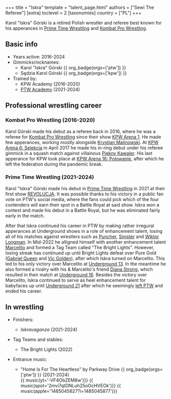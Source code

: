 +++
title = "Iskra"
template = "talent_page.html"
authors = ["Sewi The Referee"]
[extra]
toclevel = 2
[taxonomies]
country = ["PL"]
+++

Karol "Iskra" Górski is a retired Polish wrestler and referee best known for his apperances in [Prime Time Wrestling](@/o/ptw.md) and [Kombat Pro Wrestling](@/o/kpw.md).

## Basic info

* Years active: 2016-2024
* Gimmicks/nicknames:
  - Karol "Iskra" Górski {{ org_badge(orgs=['ptw']) }}
  - Sędzia Karol Górski {{ org_badge(orgs=['kpw']) }}
* Trained by:
  - KPW Academy (2016-2020)
  - [PTW Academy](@/o/ptw-academy.md) (2021-2024)
 
## Professional wrestling career

### Kombat Pro Wrestling (2016-2020)

Karol Górski made his debut as a referee back in 2016, where he was a referee for [Kombat Pro Wrestling](@/o/kpw.md) since their show [KPW Arena 1](@/e/kpw/2016-02-27-kpw-arena-1.md). He made few apperances, working mostly alongside [Krystian Malinowski](@/w/krystian-malinowski.md). At [KPW Arena 6: Selekcja](@/e/kpw/2017-04-08-kpw-arena-6.md) in April 2017 he made his in-ring debut under his referee gimmick in a squash match against villainous [Piękny Kawaler](@/w/piekny-kawaler.md). His last apperance for KPW took place at [KPW Arena 16: Polowanie](@/e/kpw/2020-02-01-kpw-arena-16.md), after which he left the federation during the pandemic break.

### Prime Time Wrestling (2021-2024)

Karol "Iskra" Górski made his debut in [Prime Time Wrestling](@/o/ptw.md) in 2021 at their first show [REVOLUCJA](@/e/ptw/2021-10-09-ptw-1-revolucja.md). It was possible thanks to his victory in a public fan vote on PTW's social media, where the fans could pick which of the four contenders will earn their spot in a Battle Royal at said show. Iskra won a contest and made his debut in a Battle Royal, but he was eliminated fairly early in the match. 

After that Iskra continued his career in PTW by making rather irregural apperances at Underground shows in a role of enhancement talent, losing all of his matches against wrestlers such as [Puncher](@/w/puncher.md), [Sinister](@/w/sinister.md) and [Wiktor Longman](@/w/wiktor-longman.md). In Mid-2022 he alligned himself with another enhancement talent [Marcelito](@/w/marcelito.md) and formed a Tag Team called "The Bright Lights". However, losing streak has continued up until Bright Lights defeat over Pure Gold ([Gabriel Queen](@/w/gabriel-queen.md) and [Vic Golden](@/w/vic-golden.md)), after which Iskra turned on Marcelito. This led to his only victory over Marcelito at [Underground 13](@/e/ptw/2023-03-26-ptw-underground-13.md). In the meantime he also formed a rivalry with his & Marcelito's friend [Diana Strong](@/w/diana-strong.md), which resulted in their match at [Underground 16](@/e/ptw/2023-07-30-ptw-underground-16.md). Besides the victory over Marcelito, Iskra continued to serve as heel enhancement talent for babyfaces up until [Underground 21](@/e/ptw/2024-04-13-ptw-underground-21.md) after which he seemingly [left PTW](@/a/ptw-exits.md) and ended his career.

## In wrestling

* Finishers:
  - _Iskravaganza_ (2021-2024)
 
* Tag Teams and stables:
  - The Bright Lights (2022)
    
* Entrance music:
  - "Home Is For The Heartless" by Parkway Drive
    {{ org_badge(orgs=['ptw']) }} (2021-2024) <br>
    {{ music(yt='-VF4ObZEM8w')}}
    {{ music(spot='2mvi7qtDNLuh25oOcHVEOk')}}
    {{ music(apple='1485045627?i=1485045877')}}
